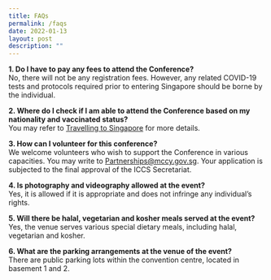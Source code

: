 ```yaml
---
title: FAQs
permalink: /faqs
date: 2022-01-13
layout: post
description: ""
---
```

**1.	Do I have to pay any fees to attend the Conference?**  
No, there will not be any registration fees. However, any related COVID-19 tests and protocols required prior to entering Singapore should be borne by the individual.  


**2.	Where do I check if I am able to attend the Conference based on my nationality and vaccinated status?**  
You may refer to [Travelling to Singapore](https://safetravel.ica.gov.sg/stpl/vaccination-requirements) for more details. 


**3.	How can I volunteer for this conference?**  
We welcome volunteers who wish to support the Conference in various capacities. You may write to Partnerships@mccy.gov.sg. Your application is subjected to the final approval of the ICCS Secretariat.


**4.	Is photography and videography allowed at the event?**  
Yes, it is allowed if it is appropriate and does not infringe any individual’s rights.


**5.	Will there be halal, vegetarian and kosher meals served at the event?**
Yes, the venue serves various special dietary meals, including halal, vegetarian and kosher.

**6. What are the parking arrangements at the venue of the event?**  
There are public parking lots within the convention centre, located in basement 1 and 2.